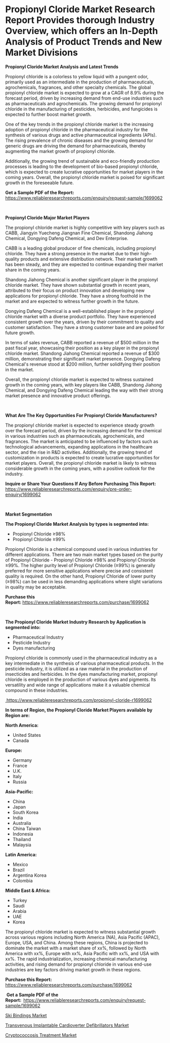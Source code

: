 <p><h1>Propionyl Cloride Market Research Report Provides thorough Industry Overview, which offers an In-Depth Analysis of Product Trends and New Market Divisions</h1></p><p><strong>Propionyl Cloride Market Analysis and Latest Trends</strong></p>
<p><p>Propionyl chloride is a colorless to yellow liquid with a pungent odor, primarily used as an intermediate in the production of pharmaceuticals, agrochemicals, fragrances, and other specialty chemicals. The global propionyl chloride market is expected to grow at a CAGR of 8.9% during the forecast period, driven by increasing demand from end-use industries such as pharmaceuticals and agrochemicals. The growing demand for propionyl chloride in the manufacturing of pesticides, herbicides, and fungicides is expected to further boost market growth.</p><p>One of the key trends in the propionyl chloride market is the increasing adoption of propionyl chloride in the pharmaceutical industry for the synthesis of various drugs and active pharmaceutical ingredients (APIs). The rising prevalence of chronic diseases and the growing demand for generic drugs are driving the demand for pharmaceuticals, thereby augmenting the market growth of propionyl chloride.</p><p>Additionally, the growing trend of sustainable and eco-friendly production processes is leading to the development of bio-based propionyl chloride, which is expected to create lucrative opportunities for market players in the coming years. Overall, the propionyl chloride market is poised for significant growth in the foreseeable future.</p></p>
<p><strong>Get a Sample PDF of the Report:&nbsp;</strong> <a href="https://www.reliableresearchreports.com/enquiry/request-sample/1699062">https://www.reliableresearchreports.com/enquiry/request-sample/1699062</a></p>
<p>&nbsp;</p>
<p><strong>Propionyl Cloride Major Market Players</strong></p>
<p><p>The propionyl chloride market is highly competitive with key players such as CABB, Jiangyin Yuecheng Jiangnan Fine Chemical, Shandong Jiahong Chemical, Dongying Dafeng Chemical, and Dev Enterprise. </p><p>CABB is a leading global producer of fine chemicals, including propionyl chloride. They have a strong presence in the market due to their high-quality products and extensive distribution network. Their market growth has been steady, and they are expected to continue expanding their market share in the coming years.</p><p>Shandong Jiahong Chemical is another significant player in the propionyl chloride market. They have shown substantial growth in recent years, attributed to their focus on product innovation and developing new applications for propionyl chloride. They have a strong foothold in the market and are expected to witness further growth in the future.</p><p>Dongying Dafeng Chemical is a well-established player in the propionyl chloride market with a diverse product portfolio. They have experienced consistent growth over the years, driven by their commitment to quality and customer satisfaction. They have a strong customer base and are poised for future growth.</p><p>In terms of sales revenue, CABB reported a revenue of $500 million in the past fiscal year, showcasing their position as a key player in the propionyl chloride market. Shandong Jiahong Chemical reported a revenue of $300 million, demonstrating their significant market presence. Dongying Dafeng Chemical's revenue stood at $200 million, further solidifying their position in the market.</p><p>Overall, the propionyl chloride market is expected to witness sustained growth in the coming years, with key players like CABB, Shandong Jiahong Chemical, and Dongying Dafeng Chemical leading the way with their strong market presence and innovative product offerings.</p></p>
<p>&nbsp;</p>
<p><strong>What Are The Key Opportunities For Propionyl Cloride Manufacturers?</strong></p>
<p><p>The propionyl chloride market is expected to experience steady growth over the forecast period, driven by the increasing demand for the chemical in various industries such as pharmaceuticals, agrochemicals, and fragrances. The market is anticipated to be influenced by factors such as technological advancements, expanding applications in the healthcare sector, and the rise in R&D activities. Additionally, the growing trend of customization in products is expected to create lucrative opportunities for market players. Overall, the propionyl chloride market is likely to witness considerable growth in the coming years, with a positive outlook for the industry.</p></p>
<p><strong>Inquire or Share Your Questions If Any Before Purchasing This Report:</strong> <a href="https://www.reliableresearchreports.com/enquiry/pre-order-enquiry/1699062">https://www.reliableresearchreports.com/enquiry/pre-order-enquiry/1699062</a></p>
<p>&nbsp;</p>
<p><strong>Market Segmentation</strong></p>
<p><strong>The Propionyl Cloride Market Analysis by types is segmented into:</strong></p>
<p><ul><li>Propionyl Chloride ≥98%</li><li>Propionyl Chloride ≥99%</li></ul></p>
<p><p>Propionyl Chloride is a chemical compound used in various industries for different applications. There are two main market types based on the purity of Propionyl Chloride - Propionyl Chloride ≥98% and Propionyl Chloride ≥99%. The higher purity level of Propionyl Chloride (≥99%) is generally preferred for more sensitive applications where precise and consistent quality is required. On the other hand, Propionyl Chloride of lower purity (≥98%) can be used in less demanding applications where slight variations in quality may be acceptable.</p></p>
<p><strong>Purchase this Report:&nbsp;</strong><a href="https://www.reliableresearchreports.com/purchase/1699062">https://www.reliableresearchreports.com/purchase/1699062</a></p>
<p>&nbsp;</p>
<p><strong>The Propionyl Cloride Market Industry Research by Application is segmented into:</strong></p>
<p><ul><li>Pharmaceutical Industry</li><li>Pesticide Industry</li><li>Dyes manufacturing</li></ul></p>
<p><p>Propionyl chloride is commonly used in the pharmaceutical industry as a key intermediate in the synthesis of various pharmaceutical products. In the pesticide industry, it is utilized as a raw material in the production of insecticides and herbicides. In the dyes manufacturing market, propionyl chloride is employed in the production of various dyes and pigments. Its versatility and wide range of applications make it a valuable chemical compound in these industries.</p></p>
<p><a href="https://www.reliableresearchreports.com/propionyl-cloride-r1699062">&nbsp;https://www.reliableresearchreports.com/propionyl-cloride-r1699062</a></p>
<p><strong>In terms of Region, the Propionyl Cloride Market Players available by Region are:</strong></p>
<p>
    <p> <strong> North America: </strong>
        <ul>
            <li>United States</li>
            <li>Canada</li>
        </ul>
        </p> 
    <p> <strong> Europe: </strong>
        <ul>
            <li>Germany</li>
            <li>France</li>
            <li>U.K.</li>
            <li>Italy</li>
            <li>Russia</li>
        </ul>
        </p> 
    <p> <strong> Asia-Pacific: </strong>
        <ul>
            <li>China</li>
            <li>Japan</li>
            <li>South Korea</li>
            <li>India</li>
            <li>Australia</li>
            <li>China Taiwan</li>
            <li>Indonesia</li>
            <li>Thailand</li>
            <li>Malaysia</li>
        </ul>
        </p> 
    <p> <strong> Latin America: </strong>
        <ul>
            <li>Mexico</li>
            <li>Brazil</li>
            <li>Argentina Korea</li>
            <li>Colombia</li>
        </ul>
        </p> 
    <p> <strong> Middle East & Africa: </strong>
        <ul>
            <li>Turkey</li>
            <li>Saudi</li>
            <li>Arabia</li>
            <li>UAE</li>
            <li>Korea</li>
        </ul>
    </p>
    </p>
<p><p>The propionyl chloride market is expected to witness substantial growth across various regions including North America (NA), Asia Pacific (APAC), Europe, USA, and China. Among these regions, China is projected to dominate the market with a market share of xx%, followed by North America with xx%, Europe with xx%, Asia Pacific with xx%, and USA with xx%. The rapid industrialization, increasing chemical manufacturing activities, and rising demand for propionyl chloride in various end-use industries are key factors driving market growth in these regions.</p></p>
<p><strong>Purchase this Report: </strong><a href="https://www.reliableresearchreports.com/purchase/1699062">https://www.reliableresearchreports.com/purchase/1699062</a></p>
<p>&nbsp;<strong>Get a Sample PDF of the Report:&nbsp;&nbsp;</strong><a href="https://www.reliableresearchreports.com/enquiry/request-sample/1699062">https://www.reliableresearchreports.com/enquiry/request-sample/1699062</a></p>
<p><strong></strong></p>
<p><p><a href="https://github.com/prosalinda88/Market-Research-Report-List-4/blob/main/ski-bindings-market.md">Ski Bindings Market</a></p><p><a href="https://www.linkedin.com/pulse/transvenous-implantable-cardioverter-defibrillators-market-vyyae">Transvenous Implantable Cardioverter Defibrillators Market</a></p><p><a href="https://view.publitas.com/reportprime-1/cryptococcosis-treatment-market-the-key-to-successful-business-strategy-forecast-till-2031/">Cryptococcosis Treatment Market</a></p></p>